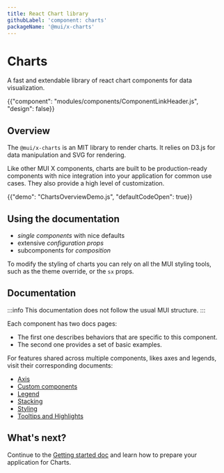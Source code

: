 ```yaml
---
title: React Chart library
githubLabel: 'component: charts'
packageName: '@mui/x-charts'
---
```


# Charts

<p class="description">A fast and extendable library of react chart components for data visualization.</p>

{{"component": "modules/components/ComponentLinkHeader.js", "design": false}}

## Overview

The `@mui/x-charts` is an MIT library to render charts.
It relies on D3.js for data manipulation and SVG for rendering.

Like other MUI X components, charts are built to be production-ready components with nice integration into your application for common use cases.
They also provide a high level of customization.

{{"demo": "ChartsOverviewDemo.js", "defaultCodeOpen": true}}

## Using the documentation

- _single components_ with nice defaults
- extensive _configuration props_
- subcomponents for _composition_

To modify the styling of charts you can rely on all the MUI styling tools, such as the theme override, or the `sx` props.

## Documentation

:::info
This documentation does not follow the usual MUI structure.
:::

Each component has two docs pages:

- The first one describes behaviors that are specific to this component.
- The second one provides a set of basic examples.

For features shared across multiple components, likes axes and legends, visit their corresponding documents:

- [Axis](/x/react-charts/axis/)
- [Custom components](/x/react-charts/components/)
- [Legend](/x/react-charts/legend/)
- [Stacking](/x/react-charts/stacking/)
- [Styling](/x/react-charts/styling/)
- [Tooltips and Highlights](/x/react-charts/tooltip/)

## What's next?

Continue to the [Getting started doc](/x/react-charts/getting-started/) and learn how to prepare your application for Charts.
